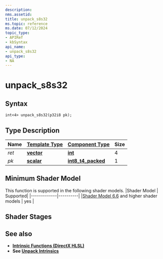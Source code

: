 ```yaml
---
description: 
nms.assetid:
title: unpack_s8s32
ms.topic: reference
ms.date: 07/12/2024
topic_type:
- APIRef
- kbSyntax
api_name:
- unpack_s8s32
api_type:
- NA
---
```



# unpack_s8s32




## Syntax


```syntax
int<4> unpack_s8s32(p32i8 pk);
```


## Type Description

| Name  | [**Template Type**](../direct3dhlsl/dx-graphics-hlsl-data-types.md)| [**Component Type**](../direct3dhlsl/dx-graphics-hlsl-data-types.md) | Size |
|-------|--------------------------------------------------------------------|----------------------------------------------------------------------|------|
| *ret* | [**vector**](../direct3dhlsl/dx-graphics-hlsl-vector.md) | [**int**](../WinProg/windows-data-types) | 4 |
| *pk* | [**scalar**](../direct3dhlsl/dx-graphics-hlsl-scalar.md) | [**int8_t4_packed**](../WinProg/windows-data-types) | 1 |

## Minimum Shader Model

This function is supported in the following shader models.
|Shader Model |	Supported|
|-------------|----------|
|[Shader Model 6.6](https://microsoft.github.io/DirectX-Specs/d3d/HLSL_ShaderModel6_6) and higher shader models | yes |

## Shader Stages



## See also


- [**Intrinsic Functions (DirectX HLSL)**](../direct3dhlsl/dx-graphics-hlsl-intrinsic-functions.md)
- **See [Unpack Intrinsics](https://microsoft.github.io/DirectX-Specs/d3d/HLSL_SM_6_6_Pack_Unpack_Intrinsics#unpack-intrinsics)**